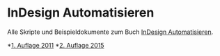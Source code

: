 # InDesign Automatisieren 

Alle Skripte und Beispieldokumente zum Buch [InDesign Automatisieren](http://www.indesignjs.de).

*[1. Auflage 2011](https://github.com/grefel/indesignjs/tree/version1)
*[2. Auflage 2015](https://github.com/grefel/indesignjs/tree/version1)
